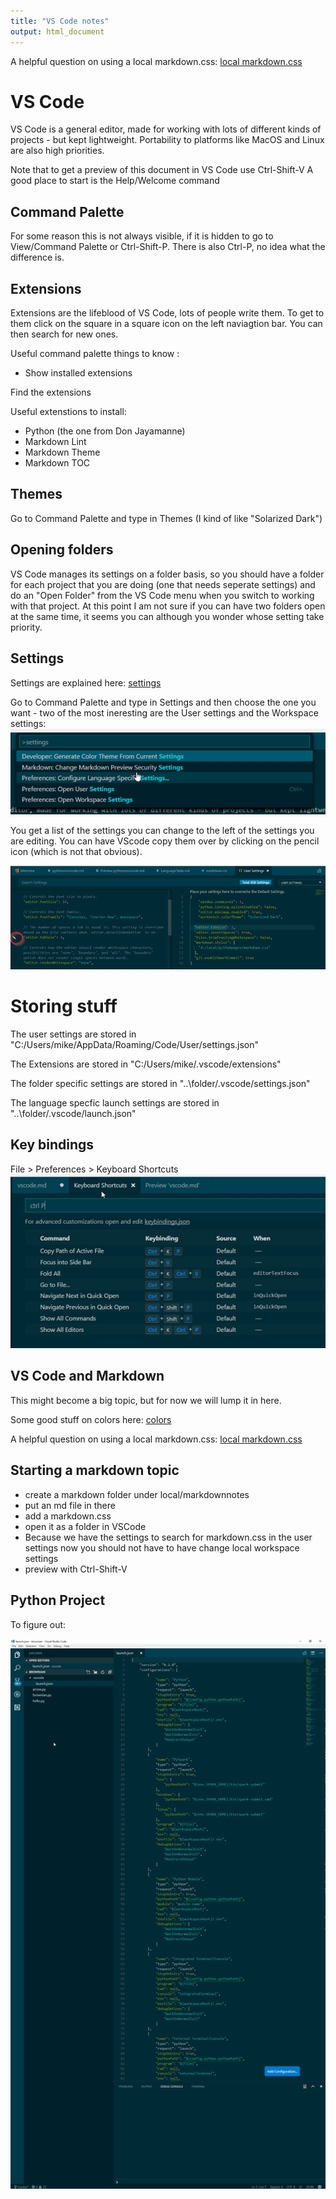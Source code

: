 ```yaml
---
title: "VS Code notes"
output: html_document
---
```


A helpful question on using a local markdown.css: [local markdown.css](http://stackoverflow.com/questions/32410064/how-can-i-use-an-online-style-css-on-the-visual-studio-code-markdown-preview)



# VS Code
VS Code is a general editor, made for working with lots of different kinds of projects - but kept lightweight. Portability to platforms like MacOS and Linux are also high priorities. 

Note that to get a preview of this document in VS Code use Ctrl-Shift-V
A good place to start is the Help/Welcome command


## Command Palette
For some reason this is not always visible, if it is hidden to go to View/Command Palette or Ctrl-Shift-P.
There is also Ctrl-P, no idea what the difference is.

## Extensions
Extensions are the lifeblood of VS Code, lots of people write them. To get to them click on the square in a square icon on the left naviagtion bar. You can then search for new ones.

Useful command palette things to know :
 - Show installed extensions

Find the extensions

Useful extenstions to install:
  - Python (the one from Don Jayamanne)
  - Markdown Lint
  - Markdown Theme
  - Markdown TOC

## Themes
Go to Command Palette and type in Themes (I kind of like "Solarized Dark")

## Opening folders
VS Code manages its settings on a folder basis, so you should have a folder for each project that you are doing (one that needs seperate settings) and do an "Open Folder" from the VS Code menu when you switch to working with that project. At this point I am not sure if you can have two folders open at the same time, it seems you can although you wonder whose setting take priority.

## Settings
Settings are explained here: [settings](https://code.visualstudio.com/docs/getstarted/settings)

Go to Command Palette and type in Settings and then choose the one you want - two of the most ineresting are the User settings and the Workspace settings:<br>
 ![Command Palette](CommandPaletteSettings.png "Command Palette")   

 You get a list of the settings you can change to the left of the settings you are editing. You can have VScode copy them over by clicking on the pencil icon (which is not that obvious).<br>

![Editing User Settings](EditingUserSettings.png "Editing User Settings")

# Storing stuff 
 The user settings are stored in "C:/Users/mike/AppData/Roaming/Code/User/settings.json"

 The Extensions are stored in 
"C:/Users/mike/.vscode/extensions"

The folder specific settings are stored in 
"..\folder/.vscode/settings.json"

The language specfic launch settings are stored in
"..\folder/.vscode/launch.json"

## Key bindings
File > Preferences > Keyboard Shortcuts
![alt text](KeyboardShortcutSearch.png "Keyboard Shortcut Search")  

## VS Code and Markdown
This might become a big topic, but for now we will lump it in here.

Some good stuff on colors here: [colors](http://clrs.cc/)

A helpful question on using a local markdown.css: [local markdown.css](http://stackoverflow.com/questions/32410064/how-can-i-use-an-online-style-css-on-the-visual-studio-code-markdown-preview)

## Starting a markdown topic
 - create a markdown folder under local/markdownnotes
 - put an md file in there
 - add a markdown.css
 - open it as a folder in VSCode
 - Because we have the settings to search for markdown.css in the user settings now you should not have to have change local workspace settings
 - preview with Ctrl-Shift-V



 ## Python Project 
 To figure out:
 
  ![alt text](PythonProject.png "Python Project")